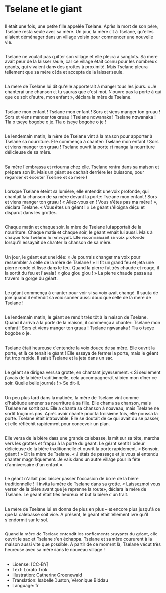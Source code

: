 # Tselane et le giant

##
Il était une fois, une petite fille
appelée Tselane. Après la mort de
son père, Tselane resta seule avec
sa mère.
Un jour, la mère dit à Tselane,
qu'elles allaient déménager dans un
village voisin pour commencer une
nouvelle vie.

##
Tselane ne voulait pas quitter son
village et elle pleura à sanglots.
Sa mère avait peur de la laisser
seule, car ce village était connu
pour les nombreux géants, qui
vivaient dans des grottes à
proximité.
Mais Tselane pleura tellement que
sa mère céda et accepta de la
laisser seule.

##
La mère de Tselane lui dit qu'elle
apporterait à manger tous les jours.
« Je chanterai une chanson et tu
sauras que c'est moi. N'ouvre pas la
porte à qui que ce soit d'autre, mon
enfant », déclara la mère de Tselane.

##
Tselane mon enfant !
Tselane mon enfant !
Sors et viens manger ton gruau !
Sors et viens manger ton gruau !
Tselane ngwanaka !
Tselane ngwanaka !
Tla o tseye bogobe o je.
Tla o tseye bogobe o je !

##
Le lendemain matin, la mère de
Tselane vint à la maison pour
apporter à Tselane sa nourriture.
Elle commença à chanter:
Tselane mon enfant !
Sors et viens manger ton gruau !
Tselane ouvrit la porte et manga la
nourriture délicieuse de sa mère.

##
Sa mère l'embrassa et retourna
chez elle.
Tselane rentra dans sa maison et
prépara son lit.
Mais un géant se cachait derrière
les buissons, pour regarder et
écouter Tselane et sa mère !

##
Lorsque Tselane éteint sa lumière,
elle entendit une voix profonde, qui
chantait la chanson de sa mère
devant la porte:
Tselane mon enfant !
Sors et viens manger ton gruau !
« Allez-vous en ! Vous n'êtes pas ma
mère ! », déclara Tselane. « Vous êtes
un géant ! » Le géant s'éloigna déçu
et disparut dans les grottes.

##
Chaque matin et chaque soir, la
mère de Tselane lui apportait de la
nourriture.
Chaque matin et chaque soir, le
géant venait lui aussi. Mais à
chaque fois Tselane le renvoyait.
Elle reconnaissait sa voix profonde
lorsqu'il essayait de chanter la
chanson de sa mère.

##
Un jour, le géant eut une idée: « Je
pourrais changer ma voix pour
ressembler à celle de la mère de
Tselane ! »
Il fit un grand feu et jeta une pierre
ronde et lisse dans le feu.
Quand la pierre fut très chaude et
rouge, il la sortit du feu et l'avala !
« glou glou glou ! » La pierre chaude
passa au travers la gorge du géant.

##
Le géant commença à chanter pour
voir si sa voix avait changé.
Il sauta de joie quand il entendit sa
voix sonner aussi doux que celle de
la mère de Tselane !

##
Le lendemain matin, le géant se rendit très tôt à la maison de
Tselane. Quand il arriva à la porte de la maison, il commença à
chanter:
Tselane mon enfant !
Sors et viens manger ton gruau !
Tselane ngwanaka !
Tla o tseye bogobe o je.

##
Tselane était heureuse d'entendre la
voix douce de sa mère.
Elle ouvrit la porte, et là ce tenait le
géant !
Elle essaya de fermer la porte, mais
le géant fut trop rapide.
Il saisit Tselane et la jeta dans un
sac.

##
Le géant se dirigea vers sa grotte,
en chantant joyeusement.
« Si seulement j'avais de la bière
traditionnelle, cela accompagnerait
si bien mon dîner ce soir. Quelle
belle journée ! » Se dit-il.

##
Un peu plus tard dans la matinée, la
mère de Tselane vint comme
d'habitude amener sa nourriture à
sa fille. Elle chanta sa chanson,
mais Tselane ne sortit pas. Elle a
chanta sa chanson à nouveau, mais
Tselane ne sortit toujours pas. Après
avoir chanté pour la troisième fois,
elle poussa la porte. Tselane était
introuvable. Elle se doutait de ce
qui avait du se passer, et elle
réfléchit rapidement pour concevoir
un plan.

##
Elle versa de la bière dans une
grande calebasse, la mit sur sa
tête, marcha vers les grottes et
frappa à la porte du géant.
Le géant sentit l'odeur délicieuse de
la bière traditionnelle et ouvrit la
porte rapidement.
« Bonsoir, géant ! » Dit la mère de
Tselane.
« J'étais de passage et je vous ai
entendu chanter magnifiquement.
Je vais dans un autre village pour la
fête d'anniversaire d'un enfant ».

##
Le géant n'allait pas laisser passer l'occasion de
boire de la bière traditionnelle !
Il invita la mère de Tselane dans sa grotte. « Laissezmoi vous verser de la bière avant que je reprenne la
route», déclara la mère de Tselane.
Le géant était très heureux et but la bière d'un trait.

##
La mère de Tselane lui en donna de
plus en plus – et encore plus jusqu'à ce que la calebasse soit
vide.
A présent, le géant était tellement
ivre qu'il s'endormit sur le sol.

##
Quand la mère de Tselane entendit
les ronflements bruyants du géant,
elle ouvrit le sac et Tselane s'en
échappa.
Tselane et sa mère coururent à la
maison aussi vite que possible.
A partir de ce moment là, Tselane
vécut très heureuse avec sa mère
dans le nouveau village !

##
* License: [CC-BY]
* Text: Lorato Trok
* Illustration: Catherine Groenewald
* Translation: Isabelle Duston, Véronique Biddau
* Language: fr
